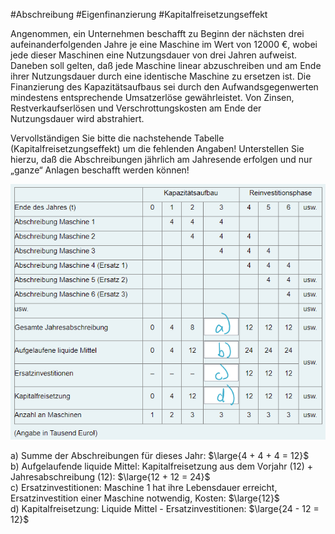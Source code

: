 #Abschreibung #Eigenfinanzierung #Kapitalfreisetzungseffekt

Angenommen, ein Unternehmen beschafft zu Beginn der nächsten drei aufeinander­folgenden Jahre je eine Maschine im Wert von 12000 €, wobei jede dieser Maschi­nen eine Nutzungsdauer von drei Jahren aufweist. Daneben soll gelten, daß jede Maschine linear abzuschreiben und am Ende ihrer Nutzungsdauer durch eine identi­sche Maschine zu ersetzen ist. Die Finanzierung des Kapazitätsaufbaus sei durch den Aufwandsgegenwerten mindestens entsprechende Umsatzerlöse gewährleistet. Von Zinsen, Restverkaufserlösen und Verschrottungskosten am Ende der Nutzungsdauer wird abstrahiert. 

Vervollständigen Sie bitte die nachstehende Tabelle (Kapitalfreisetzungseffekt) um die fehlenden Angaben! Unterstellen Sie hierzu, daß die Abschreibungen jährlich am Jahresende erfolgen und nur „ganze“ Anlagen beschafft werden können!

![](_attachments/Pasted%20image%2020230617165921.png)

a) Summe der Abschreibungen für dieses Jahr:  $\large{4 + 4 + 4 = 12}$  
b) Aufgelaufende liquide Mittel: Kapitalfreisetzung aus dem Vorjahr (12) + Jahresabschreibung (12): $\large{12 + 12 = 24}$  
c) Ersatzinvestitionen: Maschine 1 hat ihre Lebensdauer erreicht, Ersatzinvestition einer Maschine notwendig, Kosten: $\large{12}$  
d) Kapitalfreisetzung: Liquide Mittel - Ersatzinvestitionen: $\large{24 - 12 = 12}$  



